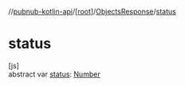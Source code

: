 //[pubnub-kotlin-api](../../../index.md)/[[root]](../index.md)/[ObjectsResponse](index.md)/[status](status.md)

# status

[js]\
abstract var [status](status.md): [Number](https://kotlinlang.org/api/core/kotlin-stdlib/kotlin/-number/index.html)
